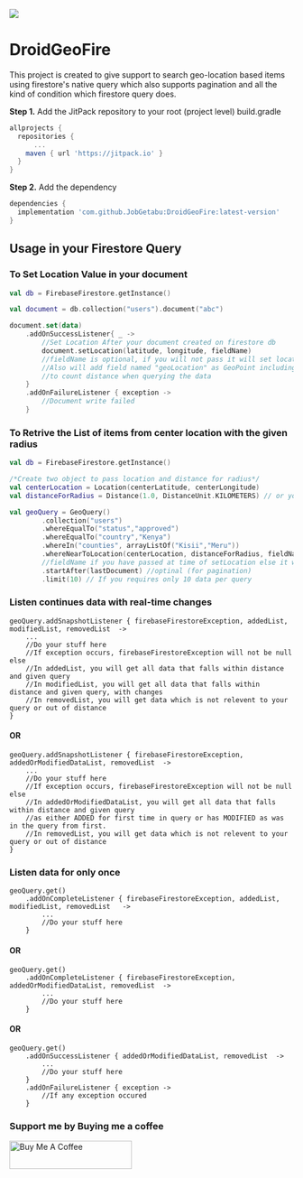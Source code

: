 [![](https://jitpack.io/v/JobGetabu/DroidGeoFire.svg)](https://jitpack.io/#JobGetabu/DroidGeoFire)

# DroidGeoFire
This project is created to give support to search geo-location based items using firestore's native query which also supports pagination and all the kind of condition which firestore query does.

**Step 1.** Add the JitPack repository to your root (project level) build.gradle

```gradle
allprojects {
  repositories {
	  ...
    maven { url 'https://jitpack.io' }
  }
}
```

**Step 2.** Add the dependency

```gradle
dependencies {
  implementation 'com.github.JobGetabu:DroidGeoFire:latest-version'
}
```

## Usage in your Firestore Query

### To Set Location Value in your document

```kotlin
val db = FirebaseFirestore.getInstance()

val document = db.collection("users").document("abc")

document.set(data)
	.addOnSuccessListener{ _ ->
		//Set Location After your document created on firestore db
		document.setLocation(latitude, longitude, fieldName)
		//fieldName is optional, if you will not pass it will set location in default field named "g"
		//Also will add field named "geoLocation" as GeoPoint including latitude and longitude
		//to count distance when querying the data
	}
	.addOnFailureListener { exception ->
		//Document write failed
	}
```

### To Retrive the List of items from center location with the given radius

```kotlin
val db = FirebaseFirestore.getInstance()

/*Create two object to pass location and distance for radius*/
val centerLocation = Location(centerLatitude, centerLongitude)
val distanceForRadius = Distance(1.0, DistanceUnit.KILOMETERS) // or you can set unit as DistanceUnit.MILES if you want to find for 1 mile

val geoQuery = GeoQuery()
		.collection("users")
		.whereEqualTo("status","approved")
		.whereEqualTo("country","Kenya")
		.whereIn("counties", arrayListOf("Kisii","Meru"))
		.whereNearToLocation(centerLocation, distanceForRadius, fieldName) 
		//fieldName if you have passed at time of setLocation else it will take default as "g" if you do not pass
		.startAfter(lastDocument) //optinal (for pagination)
		.limit(10) // If you requires only 10 data per query
```

### Listen continues data with real-time changes

```
geoQuery.addSnapshotListener { firebaseFirestoreException, addedList, modifiedList, removedList  ->
	...
	//Do your stuff here
	//If exception occurs, firebaseFirestoreException will not be null else
	//In addedList, you will get all data that falls within distance and given query 
	//In modifiedList, you will get all data that falls within distance and given query, with changes
	//In removedList, you will get data which is not relevent to your query or out of distance
}
```

#### OR

```
geoQuery.addSnapshotListener { firebaseFirestoreException, addedOrModifiedDataList, removedList  ->
	...
	//Do your stuff here
	//If exception occurs, firebaseFirestoreException will not be null else
	//In addedOrModifiedDataList, you will get all data that falls within distance and given query 
	//as either ADDED for first time in query or has MODIFIED as was in the query from first.
	//In removedList, you will get data which is not relevent to your query or out of distance
}
```

### Listen data for only once


```
geoQuery.get()
	.addOnCompleteListener { firebaseFirestoreException, addedList, modifiedList, removedList   ->
		...
		//Do your stuff here
	}
```

#### OR

```
geoQuery.get()
	.addOnCompleteListener { firebaseFirestoreException, addedOrModifiedDataList, removedList  ->
		...
		//Do your stuff here
	}
```

#### OR

```
geoQuery.get()
	.addOnSuccessListener { addedOrModifiedDataList, removedList  ->
		...
		//Do your stuff here
	}
	.addOnFailureListener { exception ->
		//If any exception occured
	}
```


### Support me by Buying me a coffee
<a href="https://www.paypal.com/cgi-bin/webscr?cmd=_donations&business=iamgetabu@gmail.com&lc=US&item_name=Donation+to+DroidGeoFire&no_note=0&cn=&currency_code=USD&bn=PP-DonationsBF:btn_donateCC_LG.gif:NonHosted" target="_blank"><img src="https://cdn.buymeacoffee.com/buttons/default-orange.png" alt="Buy Me A Coffee" width="217px" height="50px" /></a>
